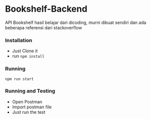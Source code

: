 # Bookshelf-Backend
API Bookshelf hasil belajar dari dicoding, murni dibuat sendiri dan ada beberapa referensi dari stackoverflow

### Installation
- Just Clone it
- run `npm install`

### Running
```
npm run start
```

### Running and Testing
- Open Postman 
- Import postman file
- Just run the test

